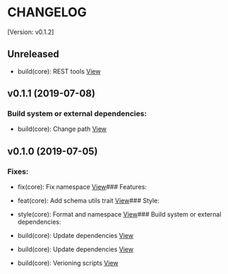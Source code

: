 # CHANGELOG

[Version: v0.1.2]

## Unreleased

*  build(core): REST tools [View](./commits/5cbd3be34c31e873985255e1f763b45036312279)

## v0.1.1 (2019-07-08)

### Build system or external dependencies:

*  build(core): Change path [View](./commits/dd6a36713904fd0ba250f8c39262b34114b7bbcb)

## v0.1.0 (2019-07-05)

### Fixes:

*  fix(core): Fix namespace [View](./commits/5bfff99a4dc6efe98a63866e1a5567e01c0869eb)### Features:

*  feat(core): Add schema utils trait [View](./commits/624a6654fef7e8103ca71a92cb41a2695a929ee9)### Style:

*  style(core): Format and namespace [View](./commits/97f1adc947ace93ca687c010280ce1d0f901cb46)### Build system or external dependencies:

*  build(core): Update dependencies [View](./commits/6d08a7c10e5dc6ade568aaee3fa9efc46b90f67c)
*  build(core): Update dependencies [View](./commits/23f9a2798e6762fa2865969f839e6ba4cfd8b2ee)
*  build(core): Verioning scripts [View](./commits/91e11c71443fd08b2a548901a8727e77581836be)


